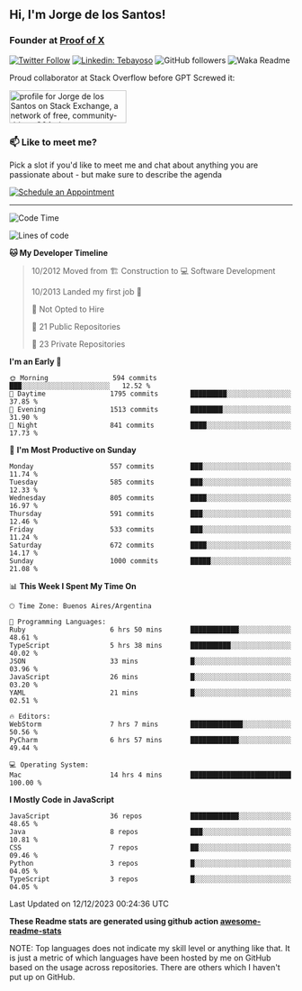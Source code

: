 <h2>Hi, I'm Jorge de los Santos!</h2>
<h3>Founder at <a href="https://pox.me">Proof of X</a></h3>

[![Twitter Follow](https://img.shields.io/twitter/follow/tebayoso?label=Follow)](https://twitter.com/intent/follow?screen_name=tebayoso)
[![Linkedin: Tebayoso](https://img.shields.io/badge/-tebayoso-blue?style=flat-square&logo=Linkedin&logoColor=white&link=https://www.linkedin.com/in/tebayoso/)](https://www.linkedin.com/in/tebayoso/)
![GitHub followers](https://img.shields.io/github/followers/tebayoso?label=Follow&style=social)
![Waka Readme](https://github.com/tebayoso/tebayoso/workflows/Waka%20Readme/badge.svg)
<!-- [![website](https://img.shields.io/badge/Website-46a2f1.svg?&style=flat-square&logo=Google-Chrome&logoColor=white&link=https://anmolsingh.me/)](https://anmolsingh.me/)
![](https://visitor-badge.glitch.me/badge?page_id=anmol098.anmol098)-->


Proud collaborator at Stack Overflow before GPT Screwed it:

<a href="https://stackexchange.com/users/3008237"><img src="https://stackexchange.com/users/flair/3008237.png" width="208" height="58" alt="profile for Jorge de los Santos on Stack Exchange, a network of free, community-driven Q&amp;A sites" title="profile for Jorge de los Santos on Stack Exchange, a network of free, community-driven Q&amp;A sites"></a>

### 📫 Like to meet me?

Pick a slot if you'd like to meet me and chat about anything you are passionate about - but make sure to describe the agenda

[![Schedule an Appointment](https://img.shields.io/badge/-Schedule%20an%20Appointment-blue?style=for-the-badge&logo=calendar)](https://calendar.google.com/calendar/appointments/schedules/AcZssZ2yTLITzvwnkrprJtAhdCqih8hGBMLDlczBLqS5WPUJtdDvUqA5wE4O8xr_riU3kpJ5jOkHOvzq?gv=true)

---
<!--START_SECTION:waka-->
![Code Time](http://img.shields.io/badge/Code%20Time-10%20years%20-blue)

![Lines of code](https://img.shields.io/badge/From%20Hello%20World%20I%27ve%20Written-4.8%20million%20lines%20of%20code-blue)

**🐱 My Developer Timeline**

> 10/2012 Moved from 🏗️ Construction to 💻 Software Development
 >
> 10/2013 Landed my first job 💼
 >
> 🚫 Not Opted to Hire
 >
> 📜 21 Public Repositories
 >
> 🔑 23 Private Repositories
 >
**I'm an Early 🐤**

```text
🌞 Morning                594 commits         ███░░░░░░░░░░░░░░░░░░░░░░   12.52 %
🌆 Daytime                1795 commits        █████████░░░░░░░░░░░░░░░░   37.85 %
🌃 Evening                1513 commits        ████████░░░░░░░░░░░░░░░░░   31.90 %
🌙 Night                  841 commits         ████░░░░░░░░░░░░░░░░░░░░░   17.73 %
```
📅 **I'm Most Productive on Sunday**

```text
Monday                   557 commits         ███░░░░░░░░░░░░░░░░░░░░░░   11.74 %
Tuesday                  585 commits         ███░░░░░░░░░░░░░░░░░░░░░░   12.33 %
Wednesday                805 commits         ████░░░░░░░░░░░░░░░░░░░░░   16.97 %
Thursday                 591 commits         ███░░░░░░░░░░░░░░░░░░░░░░   12.46 %
Friday                   533 commits         ███░░░░░░░░░░░░░░░░░░░░░░   11.24 %
Saturday                 672 commits         ████░░░░░░░░░░░░░░░░░░░░░   14.17 %
Sunday                   1000 commits        █████░░░░░░░░░░░░░░░░░░░░   21.08 %
```


📊 **This Week I Spent My Time On**

```text
🕑︎ Time Zone: Buenos Aires/Argentina

💬 Programming Languages:
Ruby                     6 hrs 50 mins       ████████████░░░░░░░░░░░░░   48.61 %
TypeScript               5 hrs 38 mins       ██████████░░░░░░░░░░░░░░░   40.02 %
JSON                     33 mins             █░░░░░░░░░░░░░░░░░░░░░░░░   03.96 %
JavaScript               26 mins             █░░░░░░░░░░░░░░░░░░░░░░░░   03.20 %
YAML                     21 mins             █░░░░░░░░░░░░░░░░░░░░░░░░   02.51 %

🔥 Editors:
WebStorm                 7 hrs 7 mins        █████████████░░░░░░░░░░░░   50.56 %
PyCharm                  6 hrs 57 mins       ████████████░░░░░░░░░░░░░   49.44 %

💻 Operating System:
Mac                      14 hrs 4 mins       █████████████████████████   100.00 %
```

**I Mostly Code in JavaScript**

```text
JavaScript               36 repos            ████████████░░░░░░░░░░░░░   48.65 %
Java                     8 repos             ███░░░░░░░░░░░░░░░░░░░░░░   10.81 %
CSS                      7 repos             ██░░░░░░░░░░░░░░░░░░░░░░░   09.46 %
Python                   3 repos             █░░░░░░░░░░░░░░░░░░░░░░░░   04.05 %
TypeScript               3 repos             █░░░░░░░░░░░░░░░░░░░░░░░░   04.05 %
```




 Last Updated on 12/12/2023 00:24:36 UTC
<!--END_SECTION:waka-->

**These Readme stats are generated using github action [awesome-readme-stats](https://github.com/anmol098/waka-readme-stats)**

NOTE: Top languages does not indicate my skill level or anything like that. It is just a metric of which languages have been hosted by me on GitHub based on the usage across repositories. There are others which I haven't put up on GitHub.
